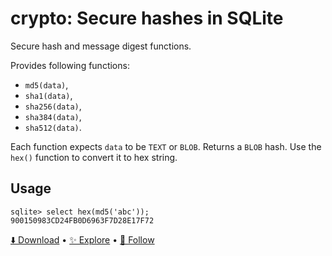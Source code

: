 # crypto: Secure hashes in SQLite

Secure hash and message digest functions.

Provides following functions:

-   `md5(data)`,
-   `sha1(data)`,
-   `sha256(data)`,
-   `sha384(data)`,
-   `sha512(data)`.

Each function expects `data` to be `TEXT` or `BLOB`. Returns a `BLOB` hash. Use the `hex()` function to convert it to hex string.

## Usage

```
sqlite> select hex(md5('abc'));
900150983CD24FB0D6963F7D28E17F72
```

[⬇️ Download](https://github.com/nalgeon/sqlean/releases/latest) •
[✨ Explore](https://github.com/nalgeon/sqlean) •
[🚀 Follow](https://twitter.com/ohmypy)
